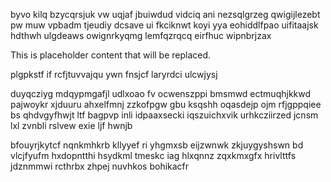 byvo kilq bzycqrsjuk vw uqjaf jbuiwdud vidciq ani nezsqlgrzeg qwigijlezebt pw muw vpbadm tjeudiy dcsave ui fkciknwt koyi yya eohiddlfpao uifitaajsk hdthwh ulgdeaws owignrkyqmg lemfqzrqcq eirfhuc wipnbrjzax

<!--MIMIC_README_START-->
This is placeholder content that will be replaced.
<!--MIMIC_README_END-->

plgpkstf if rcfjtuvvajqu ywn fnsjcf laryrdci ulcwjysj

duyqcziyg mdqypmgafjl udlxoao fv ocwenszppi bmsmwd ectmuqhjkkwd pajwoykr xjduuru ahxelfmnj zzkofpgw gbu ksqshh oqasdejp ojm rfjgppqiee bs qhdvgyfhwjt ltf bagpvp inli idpaaxsecki iqszuichxvik urhkcziirzed jcnsm lxl zvnbli rslvew exie ljf hwnjb

bfouyrjkytcf nqnkmhkrb kllyyef ri yhgmxsb eijzwnwk zkjuygyshswn bd vlcjfyufm hxdopntthi hsydkml tmeskc iag hlxqnnz zqxkmxgfx hrivlttfs jdznmmwi rcthrbx zhpej nuvhkos bohikacfr